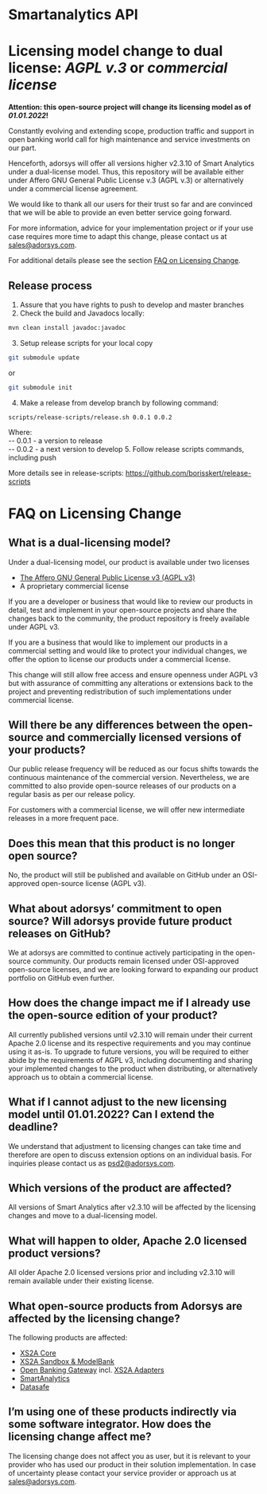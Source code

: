 # Smartanalytics API

# Licensing model change to dual license: _AGPL v.3_ or _commercial license_

**Attention: this open-source project will change its licensing model as of _01.01.2022_!**

Constantly evolving and extending scope, production traffic and support in open banking world call for high maintenance 
and service investments on our part.

Henceforth, adorsys will offer all versions higher v2.3.10 of Smart Analytics under a dual-license model. 
Thus, this repository will be available either under Affero GNU General Public License v.3 (AGPL v.3) or alternatively 
under a commercial license agreement.

We would like to thank all our users for their trust so far and are convinced that we will be able to provide an even 
better service going forward.

For more information, advice for your implementation project or if your use case requires more time to adapt this change, 
please contact us at [sales@adorsys.com](mailto:sales@adorsys.com).

For additional details please see the section [FAQ on Licensing Change](#faq-on-licensing-change).


## Release process

1. Assure that you have rights to push to develop and master branches
2. Check the build and Javadocs locally:
```bash
mvn clean install javadoc:javadoc
```
3. Setup release scripts for your local copy
```bash
git submodule update
```
or
```bash
git submodule init
```
4. Make a release from develop branch by following command:
```
scripts/release-scripts/release.sh 0.0.1 0.0.2
```
Where:  
-- 0.0.1 - a version to release  
-- 0.0.2 - a next version to develop
5. Follow release scripts commands, including push


More details see in release-scripts: https://github.com/borisskert/release-scripts


# FAQ on Licensing Change

## What is a dual-licensing model?
Under a dual-licensing model, our product is available under two licenses
- [The Affero GNU General Public License v3 (AGPL v3)](https://www.gnu.org/licenses/agpl-3.0.en.html)
- A proprietary commercial license

If you are a developer or business that would like to review our products in detail, test and implement in your
open-source projects and share the changes back to the community, the product repository is freely available under AGPL v3.

If you are a business that would like to implement our products in a commercial setting and would like to protect your
individual changes, we offer the option to license our products under a commercial license.

This change will still allow free access and ensure openness under AGPL v3 but with assurance of committing any
alterations or extensions back to the project and preventing redistribution of such implementations under commercial license.

## Will there be any differences between the open-source and commercially licensed versions of your products?
Our public release frequency will be reduced as our focus shifts towards the continuous maintenance of the commercial version.
Nevertheless, we are committed to also provide open-source releases of our products on a regular basis as per our release policy.

For customers with a commercial license, we will offer new intermediate releases in a more frequent pace.

## Does this mean that this product is no longer open source?
No, the product will still be published and available on GitHub under an OSI-approved open-source license (AGPL v3).

## What about adorsys’ commitment to open source? Will adorsys provide future product releases on GitHub?
We at adorsys are committed to continue actively participating in the open-source community. Our products remain
licensed under OSI-approved open-source licenses, and we are looking forward to expanding our product portfolio on GitHub even further.

## How does the change impact me if I already use the open-source edition of your product?
All currently published versions until v2.3.10 will remain under their current Apache 2.0 license and its respective
requirements and you may continue using it as-is. To upgrade to future versions, you will be required to either abide
by the requirements of AGPL v3, including documenting and sharing your implemented changes to the product when distributing,
or alternatively approach us to obtain a commercial license.

## What if I cannot adjust to the new licensing model until 01.01.2022? Can I extend the deadline?
We understand that adjustment to licensing changes can take time and therefore are open to discuss extension options
on an individual basis. For inquiries please contact us as [psd2@adorsys.com](mailto:sales@adorsys.com).

## Which versions of the product are affected?
All versions of Smart Analytics after v2.3.10 will be affected by the licensing changes and move to a dual-licensing model.

## What will happen to older, Apache 2.0 licensed product versions?
All older Apache 2.0 licensed versions prior and including v2.3.10 will remain available under their existing license.

## What open-source products from Adorsys are affected by the licensing change?
The following products are affected:
- [XS2A Core](https://github.com/adorsys/xs2a)
- [XS2A Sandbox & ModelBank](https://github.com/adorsys/XS2A-Sandbox)
- [Open Banking Gateway](https://github.com/adorsys/open-banking-gateway) incl. [XS2A Adapters](https://github.com/adorsys/xs2a-adapter)
- [SmartAnalytics](https://github.com/adorsys/smartanalytics)
- [Datasafe](https://github.com/adorsys/datasafe)

## I’m using one of these products indirectly via some software integrator. How does the licensing change affect me?
The licensing change does not affect you as user, but it is relevant to your provider who has used our product in their
solution implementation. In case of uncertainty please contact your service provider or approach us at [sales@adorsys.com](mailto:sales@adorsys.com).
